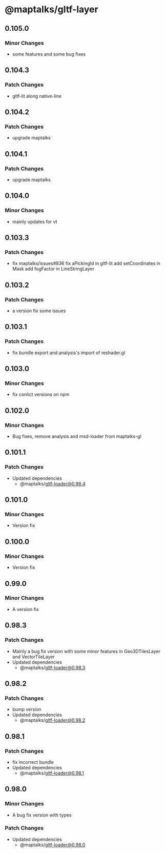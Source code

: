 # @maptalks/gltf-layer

## 0.105.0

### Minor Changes

- some features and some bug fixes

## 0.104.3

### Patch Changes

- gltf-lit along native-line

## 0.104.2

### Patch Changes

- upgrade maptalks

## 0.104.1

### Patch Changes

- upgrade maptalks

## 0.104.0

### Minor Changes

- mainly updates for vt

## 0.103.3

### Patch Changes

- fix maptalks/issues#836
  fix aPickingId in gltf-lit
  add setCoordinates in Mask
  add fogFactor in LineStringLayer

## 0.103.2

### Patch Changes

- a version fix some issues

## 0.103.1

### Patch Changes

- fix bundle export and analysis's import of reshader.gl

## 0.103.0

### Minor Changes

- fix conlict versions on npm

## 0.102.0

### Minor Changes

- Bug fixes, remove analysis and msd-loader from maptalks-gl

## 0.101.1

### Patch Changes

- Updated dependencies
  - @maptalks/gltf-loader@0.98.4

## 0.101.0

### Minor Changes

- Version fix

## 0.100.0

### Minor Changes

- Version fix

## 0.99.0

### Minor Changes

- A version fix

## 0.98.3

### Patch Changes

- Mainly a bug fix version with some minor features in Geo3DTilesLayer and VectorTileLayer
- Updated dependencies
  - @maptalks/gltf-loader@0.98.3

## 0.98.2

### Patch Changes

- bump version
- Updated dependencies
  - @maptalks/gltf-loader@0.98.2

## 0.98.1

### Patch Changes

- fix incorrect bundle
- Updated dependencies
  - @maptalks/gltf-loader@0.98.1

## 0.98.0

### Minor Changes

- A bug fix version with types

### Patch Changes

- Updated dependencies
  - @maptalks/gltf-loader@0.98.0
